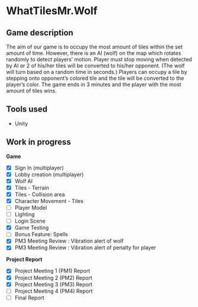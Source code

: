 # WhatTilesMr.Wolf
## Game description 
The aim of our game is to occupy the most amount of tiles within the set amount of time. However, there is an AI (wolf) on the map which rotates randomly to detect players’ motion. Player must stop moving when detected by AI or 2 of his/her tiles will be converted to his/her opponent. (The wolf will turn based on a random time in seconds.) Players can occupy a tile by stepping onto opponent’s colored tile and the tile will be converted to the player’s color. The game ends in 3 minutes and the player with the most amount of tiles wins. 

## Tools used 
- Unity

## Work in progress
**Game**<br />
- [x] Sign In (multiplayer) <br />
- [x] Lobby creation (multiplayer) <br />
- [x] Wolf AI <br />
- [x] Tiles - Terrain <br />
- [x] Tiles - Collision area <br />
- [x] Character Movement - Tiles <br />
- [ ] Player Model <br />
- [ ] Lighting <br /> 
- [ ] Login Scene <br />
- [x] Game Testing <br />
- [ ] Bonus Feature: Spells <br />
- [x] PM3 Meeting Review : Vibration alert of wolf <br />
- [x] PM3 Meeting Review : Vibration alert of penalty for player <br />

**Project Report**<br />
- [x] Project Meeting 1 (PM1) Report <br />
- [x] Project Meeting 2 (PM2) Report <br />
- [x]  Project Meeting 3 (PM3) Report <br />
- [ ] Project Meeting 4 (PM4) Report <br />
- [ ] Final Report <br />
